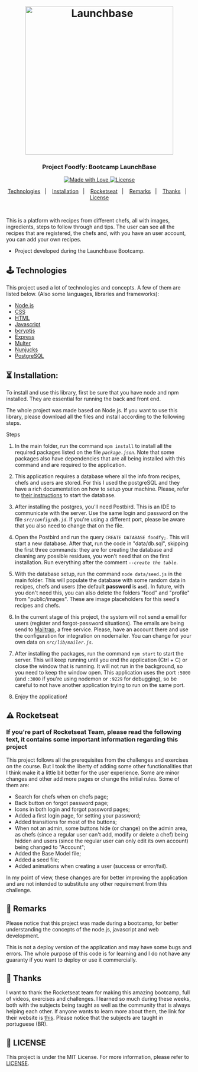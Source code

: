 <h1  align="center">
<img  alt="Launchbase"  src="https://storage.googleapis.com/golden-wind/bootcamp-launchbase/logo.png"  width="400px" />
</h1>
<h3  align="center">
Project Foodfy: Bootcamp LaunchBase
</h3>

<p  align="center">
<a  href="https://rocketseat.com.br">
<img  alt="Made with Love"  src="https://img.shields.io/badge/made%20with-love-%23F8952D">
</a>
<a  href="LICENSE">
<img  alt="License"  src="https://img.shields.io/badge/license-MIT-%23F8952D">
</a>
</p>

<p  align="center">
<a  href="#joystick-technologies">Technologies</a>&nbsp;&nbsp;&nbsp;|&nbsp;&nbsp;&nbsp;
<a  href="#hourglass_flowing_sand-installation">Installation</a>&nbsp;&nbsp;&nbsp;|&nbsp;&nbsp;&nbsp;
<a  href="#warning-rocketseat">Rocketseat</a>&nbsp;&nbsp;&nbsp;|&nbsp;&nbsp;&nbsp;
<a  href="#cop-remarks">Remarks</a>&nbsp;&nbsp;&nbsp;|&nbsp;&nbsp;&nbsp;
<a  href="#handshake-thanks">Thanks</a>&nbsp;&nbsp;&nbsp;|&nbsp;&nbsp;&nbsp;
<a  href="#memo-license">License</a>
</p>
<br />

This is a platform with recipes from different chefs, all with images, ingredients, steps to follow through and tips. The user can see all the recipes that are registered, the chefs and, with you have an user account, you can add your own recipes.

- Project developed during the Launchbase Bootcamp.

## :joystick: Technologies

This project used a lot of technologies and concepts. A few of them are listed below.
(Also some languages, libraries and frameworks):

* [Node.js](https://nodejs.org/)
* [CSS](https://developer.mozilla.org/docs/Web/CSS)
* [HTML](https://developer.mozilla.org/docs/Web/HTML)
* [Javascript](https://developer.mozilla.org/docs/Web/JavaScript)
* [bcryptjs](https://www.npmjs.com/package/bcryptjs)
* [Express](https://expressjs.com/)
* [Multer](https://github.com/expressjs/multer)
* [Nunjucks](https://mozilla.github.io/nunjucks/)
* [PostgreSQL](https://www.postgresql.org/)

## :hourglass_flowing_sand: Installation:

To install and use this library, first be sure that you have node and npm installed. They are essential for running the back and front end.

The whole project was made based on Node.js. If you want to use this library, please download all the files and install according to the following steps.

Steps

1. In the main folder, run the command `npm install` to install all the required packages listed on the file *`package.json`*. Note that some packages also have dependencies that are all being installed with this command and are required to the application.

2. This application requires a database where all the info from recipes, chefs and users are stored. For this I used the postgreSQL and they have a rich documentation on how to setup your machine. Please, refer to [their instructions](https://www.postgresql.org/docs/12/tutorial-install.html) to start the database.

3. After installing the postgres, you'll need Postbird. This is an IDE to communicate with the server. Use the same login and password on the file *`src/config/db.jd`*. If you're using a different port, please be aware that you also need to change that on the file.

4. Open the Postbird and run the query `CREATE DATABASE foodfy;`. This will start a new database. After that, run the code in "data/db.sql", skipping the first three commands: they are for creating the database and cleaning any possible residues, you won't need that on the first installation. Run everything after the comment *`--create the table`*.

5. With the database setup, run the command `node data/seed.js` in the main folder. This will populate the database with some random data in recipes, chefs and users (the default **password** is **`asd`**). In future, with you don't need this, you can also delete the folders "food" and "profile" from "public/images". These are image placeholders for this seed's recipes and chefs.

6. In the current stage of this project, the system will not send a email for users (register and forgot-password situations). The emails are being send to [Mailtrap](https://mailtrap.io/), a free service. Please, have an account there and use the configuration for integration on nodemailer. You can change for your own data on *`src/lib/mailer.js`*.

6. After installing the packages, run the command `npm start` to start the server. This will keep running until you end the application (Ctrl + C) or close the window that is running. It will not run in the background, so you need to keep the window open. This application uses the port `:5000` (and `:3000` if you're using nodemon or `:9229` for debugging), so be careful to not have another application trying to run on the same port.

7. Enjoy the application!

## :warning: Rocketseat
### If you're part of Rocketseat Team, please read the following text, it contains some important information regarding this project 

This project follows all the prerequisites from the challenges and exercises on the course. But I took the liberty of adding some other functionalities that I think make it a little bit better for the user experience. Some are minor changes and other add more pages or change the initial rules. Some of them are:

* Search for chefs when on chefs page;
* Back button on forgot password page;
* Icons in both login and forgot password pages;
* Added a first login page, for setting your password;
* Added transitions for most of the buttons;
* When not an admin, some buttons hide (or change) on the admin area, as chefs (since a regular user can't add, modify or delete a chef) being hidden and users (since the regular user can only edit its own account) being changed to "Account";
* Added the Base Model file;
* Added a seed file;
* Added animations when creating a user (success or error/fail).

In my point of view, these changes are for better improving the application and are not intended to substitute any other requirement from this challenge.

## :cop: Remarks

Please notice that this project was made during a bootcamp, for better understanding the concepts of the node.js, javascript and web development.

This is not a deploy version of the application and may have some bugs and errors. The whole purpose of this code is for learning and I do not have any guaranty if you want to deploy or use it commercially.

## :handshake: Thanks

I want to thank the Rocketseat team for making this amazing bootcamp, full of videos, exercises and challenges. I learned so much during these weeks, both with the subjects being taught as well as the community that is always helping each other. If anyone wants to learn more about them, the link for their website is [this](https://rocketseat.com.br/). Please notice that the subjects are taught in portuguese (BR).

## :memo: LICENSE

This project is under the MIT License. For more information, please refer to [LICENSE](LICENSE).
